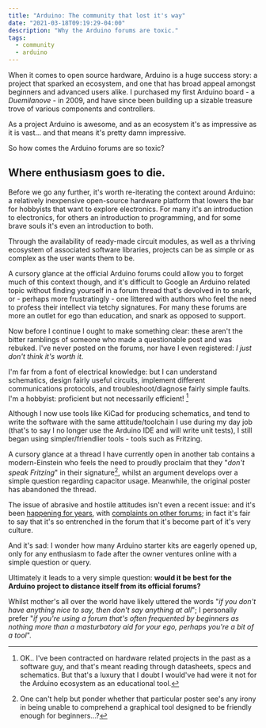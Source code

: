 ```yaml
---
title: "Arduino: The community that lost it's way"
date: "2021-03-18T09:19:29-04:00"
description: "Why the Arduino forums are toxic."
tags:
  - community
  - arduino
---
```


When it comes to open source hardware, Arduino is a huge success story: a project that sparked an ecosystem, and one that has broad appeal amongst beginners and advanced users alike. I purchased my first Arduino board - a *Duemilanove* - in 2009, and have since been building up a sizable treasure trove of various components and controllers.

As a project Arduino is awesome, and as an ecosystem it's as impressive as it is vast… and that means it's pretty damn impressive.

So how comes the Arduino forums are so toxic?

## Where enthusiasm goes to die.

Before we go any further, it's worth re-iterating the context around Arduino: a relatively inexpensive open-source hardware platform that lowers the bar for hobbyists that want to explore electronics. For many it's an introduction to electronics, for others an introduction to programming, and for some brave souls it's even an introduction to both.

Through the availability of ready-made circuit modules, as well as a thriving ecosystem of associated software libraries, projects can be as simple or as complex as the user wants them to be.

A cursory glance at the official Arduino forums could allow you to forget much of this context though, and it's difficult to Google an Arduino related topic without finding yourself in a forum thread that's devolved in to snark, or - perhaps more frustratingly - one littered with authors who feel the need to profess their intellect via tetchy signatures. For many these forums are more an outlet for ego than education, and snark as opposed to support.

Now before I continue I ought to make something clear: these aren't the bitter ramblings of someone who made a questionable post and was rebuked. I've never posted on the forums, nor have I even registered: *I just don't think it's worth it*.

I'm far from a font of electrical knowledge: but I can understand schematics, design fairly useful circuits, implement different communications protocols, and troubleshoot/diagnose fairly simple faults. I'm a hobbyist: proficient but not necessarily efficient! [^1]

Although I now use tools like KiCad for producing schematics, and  tend to write the software with the same attitude/toolchain I use during my day job (that's to say I no longer use the Arduino IDE and will write unit tests), I still began using simpler/friendlier tools - tools such as Fritzing.

A cursory glance at a thread I have currently open in another tab contains a modern-Einstein who feels the need to proudly proclaim that they "*don't speak Fritzing*" in their signature[^2], whilst an argument develops over a simple question regarding capacitor usage. Meanwhile, the original poster has abandoned the thread.

The issue of abrasive and hostile attitudes isn't even a recent issue: and it's been [happening for years](https://www.reddit.com/r/arduino/comments/a54dd4/a_rant_on_arduino_forums/), with [complaints on other forums](https://www.avrfreaks.net/comment/1544456#comment-1544456); in fact it's fair to say that it's so entrenched in the forum that it's become part of it's very culture.

And it's sad: I wonder how many Arduino starter kits are eagerly opened up, only for any enthusiasm to fade after the owner ventures online with a simple question or query.

Ultimately it leads to a very simple question: **would it be best for the Arduino project to distance itself from its official forums?**

Whilst mother's all over the world have likely uttered the words "*if you don't have anything nice to say, then don't say anything at all*"; I personally prefer "*if you're using a forum that's often frequented by beginners as nothing more than a masturbatory aid for your ego, perhaps you're a bit of a tool*".

[^1]: OK.. I've been contracted on hardware related projects in the past as a software guy, and that's meant reading through datasheets, specs and schematics. But that's a luxury that I doubt I would've had were it not for the Arduino ecosystem as an educational tool.

[^2]: One can't help but ponder whether that particular poster see's any irony in being unable to comprehend a graphical tool designed to be friendly enough for beginners…?
